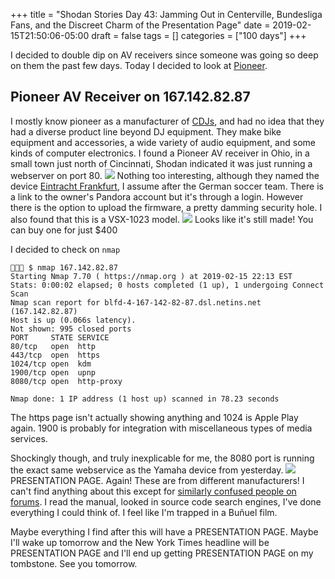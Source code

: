 +++
title = "Shodan Stories Day 43: Jamming Out in Centerville, Bundesliga Fans, and the Discreet Charm of the Presentation Page"
date = 2019-02-15T21:50:06-05:00
draft = false
tags = []
categories = ["100 days"]
+++

I decided to double dip on AV receivers since someone was going so deep on them the past few days. Today I decided to look at [Pioneer](https://www.pioneerelectronics.com/PUSA/).

## Pioneer AV Receiver on 167.142.82.87
I mostly know pioneer as a manufacturer of [CDJs](https://www.pioneerdj.com/en-us/product/player/cdj-2000nxs2/black/overview/), and had no idea that they had a diverse product line beyond DJ equipment. They make bike equipment and accessories, a wide variety of audio equipment, and some kinds of computer electronics. I found a Pioneer AV receiver in Ohio, in a small town just north of Cincinnati, Shodan indicated it was just running a webserver on port 80.
![](/images/100Days/Day43/firstlook.png)
Nothing too interesting, although they named the device [Eintracht Frankfurt](https://en.wikipedia.org/wiki/Eintracht_Frankfurt), I assume after the German soccer team. There is a link to the owner's Pandora account but it's through a login. However there is the option to upload the firmware, a pretty damming security hole. I also found that this is a VSX-1023 model.
![](/images/100Days/Day43/vsx.png)
Looks like it's still made! You can buy one for just $400

I decided to check on `nmap`
```
👻🌵🔮 $ nmap 167.142.82.87
Starting Nmap 7.70 ( https://nmap.org ) at 2019-02-15 22:13 EST
Stats: 0:00:02 elapsed; 0 hosts completed (1 up), 1 undergoing Connect Scan
Nmap scan report for blfd-4-167-142-82-87.dsl.netins.net (167.142.82.87)
Host is up (0.066s latency).
Not shown: 995 closed ports
PORT     STATE SERVICE
80/tcp   open  http
443/tcp  open  https
1024/tcp open  kdm
1900/tcp open  upnp
8080/tcp open  http-proxy

Nmap done: 1 IP address (1 host up) scanned in 78.23 seconds
```

The https page isn't actually showing anything and 1024 is Apple Play again. 1900 is probably for integration with miscellaneous types of media services.

Shockingly though, and truly inexplicable for me, the 8080 port is running the exact same webservice as the Yamaha device from yesterday.
![](/images/100Days/Day43/presentation.png)
PRESENTATION PAGE. Again! These are from different manufacturers! I can't find anything about this except for [similarly confused people on forums](https://www.avsforum.com/forum/90-receivers-amps-processors/1456710-official-pioneer-sc-1222-k-owners-thread-4.html). I read the manual, looked in source code search engines, I've done everything I could think of. I feel like I'm trapped in a Buñuel film.

Maybe everything I find after this will have a PRESENTATION PAGE. Maybe I'll wake up tomorrow and the New York Times headline will be PRESENTATION PAGE and I'll end up getting PRESENTATION PAGE on my tombstone. See you tomorrow.
